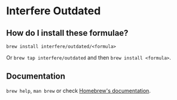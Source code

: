# Interfere Outdated

## How do I install these formulae?
`brew install interfere/outdated/<formula>`

Or `brew tap interfere/outdated` and then `brew install <formula>`.

## Documentation
`brew help`, `man brew` or check [Homebrew's documentation](https://docs.brew.sh).
